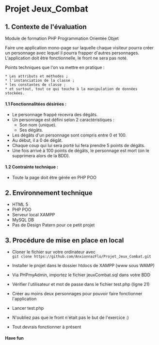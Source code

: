 # Projet Jeux_Combat

## 1. Contexte de l'évaluation 

Module de formation PHP Programmation Orientée Objet  
  
Faire une application mono-page sur laquelle chaque visiteur pourra créer un personnage avec lequel il pourra frapper d'autres personnages.  
L'application doit être fonctionnelle, le front ne sera pas noté.  
  
Points techniques que l'on va mettre en pratique :  
  
    * Les attributs et méthodes ;  
    * l'instanciation de la classe ;  
    * les constantes de classe ;  
    * et surtout, tout ce qui touche à la manipulation de données stockées.  

#### 1.1 Fonctionnalitées désirées :
  
- Le personnage frappé recevra des dégâts.
- Un personnage est défini selon 2 caractéristiques :  
    * Son nom (unique).  
    * Ses dégâts.  
- Les dégâts d'un personnage sont compris entre 0 et 100.  
- Au début, il a 0 de dégât. 
- Chaque coup qui lui sera porté lui fera prendre 5 points de dégâts.
- Une fois arrivé à 100 points de dégâts, le personnage est mort (on le supprimera alors de la BDD).  


#### 1.2 Contrainte technique : 

- Toute la page doit être gérée en PHP POO


## 2. Environnement technique

- HTML 5
- PHP POO
- Serveur local XAMPP
- MySQL DB
- Pas de Design Patern pour ce petit projet



## 3. Procédure de mise en place en local

- Cloner le fichier sur votre ordinateur avec  
  `git clone https://github.com/AnxionnazFlo/Projet_Jeux_Combat.git`

- Installer le projet dans le dossier htdocs de XAMPP (www sous WAMP)  

- Via PHPmyAdmin, importez le fichier jeuxCombat.sql dans votre BDD  

- Vérifier l'utilisateur et mot de passe dans le fichier test.php (ligne 21)  

- Créer au moins deux personnages pour pouvoir faire fonctionner l'application

- Lancer test.php 

- N'oubliez pas que le front n'était pas le but de l'exercice :)

- Tout devrais fonctionner à présent

#### Have fun



 



